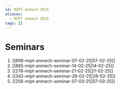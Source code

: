 ```yaml
---
id: MIPT-anmech-2025
aliases:
  - MIPT anmech 2025
tags: []
---
```

# Seminars

1. [[698-mipt-anmech-seminar-07-02-25|07-02-25]]
2. [[885-mipt-anmech-seminar-14-02-25|14-02-25]]
3. [[278-mipt-anmech-seminar-21-02-25|21-02-25]]
4. [[342-mipt-anmech-seminar-28-02-25|28-02-25]]
5. [[256-mipt-anmech-seminar-07-03-25|07-03-25]]
